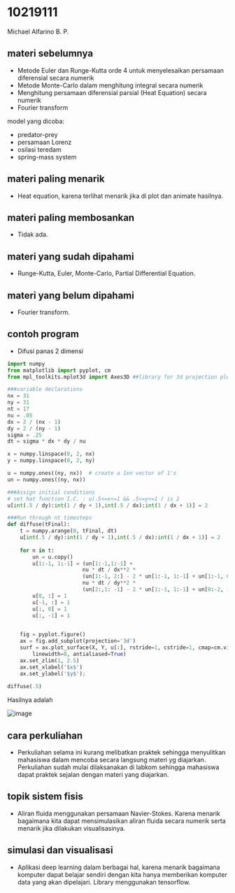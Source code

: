 # 10219111
Michael Alfarino B. P.


## materi sebelumnya
+ Metode Euler dan Runge-Kutta orde 4 untuk menyelesaikan persamaan diferensial secara numerik
+ Metode Monte-Carlo dalam menghitung integral secara numerik
+ Menghitung persamaan diferensial parsial (Heat Equation) secara numerik
+ Fourier transform

model yang dicoba:
+ predator-prey
+ persamaan Lorenz
+ osilasi teredam
+ spring-mass system


## materi paling menarik
+ Heat equation, karena terlihat menarik jika di plot dan animate hasilnya.


## materi paling membosankan
+ Tidak ada.


## materi yang sudah dipahami
+ Runge-Kutta, Euler, Monte-Carlo, Partial Differential Equation.


## materi yang belum dipahami
+ Fourier transform.


## contoh program
+ Difusi panas 2 dimensi

```python
import numpy
from matplotlib import pyplot, cm
from mpl_toolkits.mplot3d import Axes3D ##library for 3d projection plots

###variable declarations
nx = 31
ny = 31
nt = 17
nu = .05
dx = 2 / (nx - 1)
dy = 2 / (ny - 1)
sigma = .25
dt = sigma * dx * dy / nu

x = numpy.linspace(0, 2, nx)
y = numpy.linspace(0, 2, ny)

u = numpy.ones((ny, nx))  # create a 1xn vector of 1's
un = numpy.ones((ny, nx))

###Assign initial conditions
# set hat function I.C. : u(.5<=x<=1 && .5<=y<=1 ) is 2
u[int(.5 / dy):int(1 / dy + 1),int(.5 / dx):int(1 / dx + 1)] = 2 

###Run through nt timesteps
def diffuse(tFinal):
    t = numpy.arange(0, tFinal, dt)
    u[int(.5 / dy):int(1 / dy + 1),int(.5 / dx):int(1 / dx + 1)] = 2  
    
    for n in t: 
        un = u.copy()
        u[1:-1, 1:-1] = (un[1:-1,1:-1] + 
                        nu * dt / dx**2 * 
                        (un[1:-1, 2:] - 2 * un[1:-1, 1:-1] + un[1:-1, 0:-2]) +
                        nu * dt / dy**2 * 
                        (un[2:,1: -1] - 2 * un[1:-1, 1:-1] + un[0:-2, 1:-1]))
        u[0, :] = 1
        u[-1, :] = 1
        u[:, 0] = 1
        u[:, -1] = 1

    
    fig = pyplot.figure()
    ax = fig.add_subplot(projection='3d')
    surf = ax.plot_surface(X, Y, u[:], rstride=1, cstride=1, cmap=cm.viridis,
        linewidth=0, antialiased=True)
    ax.set_zlim(1, 2.5)
    ax.set_xlabel('$x$')
    ax.set_ylabel('$y$');
    
diffuse(.5)

```

Hasilnya adalah

![image](https://user-images.githubusercontent.com/60033893/196671374-8fdefcbf-7c86-4624-8b85-521354e9e708.png)


## cara perkuliahan
+  Perkuliahan selama ini kurang melibatkan praktek sehingga menyulitkan mahasiswa dalam mencoba secara langsung materi yg diajarkan. Perkuliahan sudah mulai dilaksanakan di labkom sehingga mahasiswa dapat praktek sejalan dengan materi yang diajarkan.


## topik sistem fisis
+ Aliran fluida menggunakan persamaan Navier-Stokes. Karena menarik bagaimana kita dapat mensimulasikan aliran fluida secara numerik serta menarik jika dilakukan visualisasinya.


## simulasi dan visualisasi
+ Aplikasi deep learning dalam berbagai hal, karena menarik bagaimana komputer dapat belajar sendiri dengan kita hanya memberikan komputer data yang akan dipelajari.
   Library menggunakan tensorflow.
